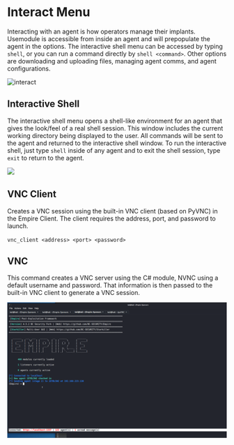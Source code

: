 # Interact Menu

Interacting with an agent is how operators manage their implants. Usemodule is accessible from inside an agent and will prepopulate the agent in the options. The interactive shell menu can be accessed by typing `shell`, or you can run a command directly by `shell <command>`. Other options are downloading and uploading files, managing agent comms, and agent configurations.

![interact](https://user-images.githubusercontent.com/20302208/100279892-33d32f00-2f1c-11eb-9046-1822c222e5e7.jpg)

## **Interactive Shell**

The interactive shell menu opens a shell-like environment for an agent that gives the look/feel of a real shell session. This window includes the current working directory being displayed to the user. All commands will be sent to the agent and returned to the interactive shell window. To run the interactive shell, just type `shell` inside of any agent and to exit the shell session, type `exit` to return to the agent.

![](https://user-images.githubusercontent.com/20302208/100279910-3a61a680-2f1c-11eb-9215-0b0e2ad17e2a.jpg)

## **VNC Client**

Creates a VNC session using the built-in VNC client (based on PyVNC) in the Empire Client. The client requires the address, port, and password to launch.&#x20;

`vnc_client <address> <port> <password>`

## **VNC**

This command creates a VNC server using the C# module, NVNC using a default username and password. That information is then passed to the built-in VNC client to generate a VNC session.

![](../../.gitbook/assets/pyvnc.gif)

